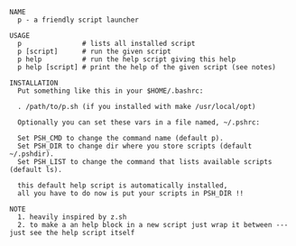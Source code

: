 
    NAME
      p - a friendly script launcher

    USAGE
      p               # lists all installed script
      p [script]      # run the given script
      p help          # run the help script giving this help
      p help [script] # print the help of the given script (see notes)

    INSTALLATION
      Put something like this in your $HOME/.bashrc:

      . /path/to/p.sh (if you installed with make /usr/local/opt)

      Optionally you can set these vars in a file named, ~/.pshrc:

      Set PSH_CMD to change the command name (default p).
      Set PSH_DIR to change dir where you store scripts (default ~/.pshdir).
      Set PSH_LIST to change the command that lists available scripts (default ls).

      this default help script is automatically installed,
      all you have to do now is put your scripts in PSH_DIR !!

    NOTE
      1. heavily inspired by z.sh
      2. to make a an help block in a new script just wrap it between --- just see the help script itself
